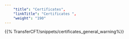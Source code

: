 ```yaml
---
    "title": "Certificates",
    "linkTitle": "Certificates ",
    "weight": "190"
---
```

{{% TransferCFT/snippets/certificates_general_warning%}}
